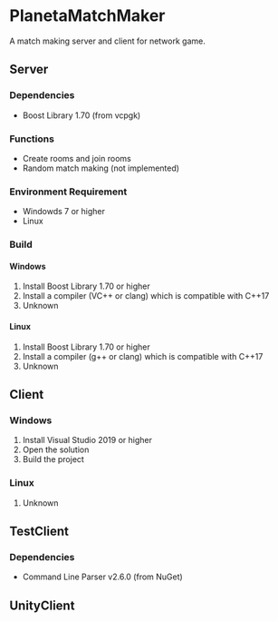 # PlanetaMatchMaker

A match making server and client for network game.

## Server

### Dependencies

- Boost Library 1.70 (from vcpgk)

### Functions

- Create rooms and join rooms
- Random match making (not implemented)

### Environment Requirement

- Windowds 7 or higher
- Linux

### Build

#### Windows

1. Install Boost Library 1.70 or higher
1. Install a compiler (VC++ or clang) which is compatible with C++17
1. Unknown

#### Linux

1. Install Boost Library 1.70 or higher
1. Install a compiler (g++ or clang) which is compatible with C++17
1. Unknown

## Client

### Windows

1. Install Visual Studio 2019 or higher
1. Open the solution
1. Build the project

### Linux

1. Unknown

## TestClient

### Dependencies

- Command Line Parser v2.6.0 (from NuGet)

## UnityClient
